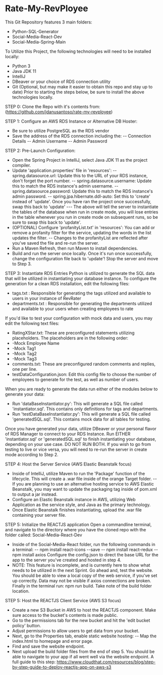 # Rate-My-RevPloyee
This Git Repository features 3 main folders:
- Python-SQL-Generator
- Social-Media-React-Dev
- Social-Media-Spring-Main

To Utilize this Project, the following technologies will need to be installed locally:
- Python 3
- Java JDK 11
- IntelliJ
- DBeaver or your choice of RDS connection utility
- Git (Optional, but may make it easier to obtain this repo and stay up to date)
Prior to starting the steps below, be sure to install the above technologies locally.

STEP 0: Clone the Repo with it's contents from: (https://github.com/jdanusantoso/rate-my-revployee)

STEP 1: Configure an AWS RDS Instance or Alternative DB Hoster:
- Be sure to utilize PostgreSQL as the RDS vendor
- Save the address of the RDS connection including the:
-- Connection Details
-- Admin Username
-- Admin Password

STEP 2: Pre-Launch Configuration:
- Open the Spring Project in IntelliJ, select Java JDK 11 as the project compiler.
- Update 'application.properties' file in 'resources':
-- spring.datasource.url: Update this to the URL of your RDS instance, don't forget the port number.
-- spring.datasource.username: Update this to match the RDS instance's admin username.
-- spring.datasource.password: Update this to match the RDS instance's admin password.
-- spring.jpa.hibernate.ddl-auto: Set this to 'create' instead of 'update'. Once you have ran the project once successfully, swap this back to 'update'
--- The above will tell the server to instantiate the tables of the database when run in create mode, you will lose entries in the table whenever you run in create mode on subsequent runs, so be sure to swap this back to 'update'.
- (OPTIONAL) Configure 'profanityList.txt' in 'resources': You can add or remove a profanity filter for the service, updating the words in the list updates the filter.
-- Changes to the profanityList are reflected after you've saved the file and re-run the server.
- Run a Maven Refresh, then run Maven to install dependencies.
- Build and run the server once locally. Once it's run once successfully, change the configuration file back to 'update'! Stop the server and move to Step 3.

STEP 3: Instantiate RDS Entries
Python is utilized to generate the SQL data that will be utilized in instantiating your database instance.
To configure the generation for a clean RDS installation, edit the following files:
- tags.txt : Responsible for generating the tags utilized and available to users in your instance of RevRater
- departments.txt : Responsible for generating the departments utilized and available to your users when creating employees to rate

If you'd like to test your configuration with mock data and users, you may edit the following text files:
- RatingXStar.txt: These are preconfigured statements utilizing placeholders. The placeholders are in the following order:
- -Mock Employee Name
- -Mock Tag1
- -Mock Tag2
- -Mock Tag3
- comments.txt: These are preconfigured random comments and replies, one per line.
- testDataConfiguration.json: Edit this config file to choose the number of employees to generate for the test, as well as number of users.

When you are ready to generate the data run either of the modules below to generate your data:
- Run 'dataBaseInstantiator.py': This will generate a SQL file called 'instantiator.sql'. This contains only definitions for tags and departments.
- Run 'testDataBaseInstantiator.py': This will generate a SQL file called 'generatedSQL.sql'. This contains mock data for all tables for testing.

Once you have generated your data, utilize DBeaver or your personal flavor of RDS Manager to connect to your RDS Instance.
Run EITHER 'instantiator.sql' or 'generatedSQL.sql' to finish instantiating your database, depending on your use case. DO NOT RUN BOTH.
If you wish to go from testing to live or vice versa, you will need to re-run the server in create mode according to Step 2.

STEP 4: Host the Server Service (AWS Elastic Beanstalk focus)
- Inside of IntelliJ, utilize Maven to run the 'Package' function of the lifecycle. This will create a .war file inside of the orange Target folder. 
-- If you are planning to use an alternative hosting service to AWS Elastic Beanstalk, you may want to update the packaging tag inside of pom.xml to output a jar instead.
- Configure an Elastic Beanstalk instance in AWS, utilizing Web Application as the service style, and Java as the primary technology.
- Once Elastic Beanstalk finishes instantiating, upload the .war file containing your server file.

STEP 5: Initialize the REACTJS application
Open a commandline terminal, and navigate to the directory where you have the cloned repo with the folder called: Social-Media-React-Dev
- Inside of the Social-Media-React folder, run the following commands in a terminal:
-- npm install react-icons --save
-- npm install react-redux
-- npm install axios
Configure the config.json to direct the base URL for the app to the server you've created and hosted in step 4.
- NOTE: This feature is incomplete, and is currently here to show what needs to be utilized in the next Sprint. 
Go ahead and, test the website. You should be able to view a local copy of the web service, if you've set up correctly. Data may not be visible if axios connections are broken.
Finally in the terminal run: npm run build. Take note of the build folder location.

STEP 5: Host the REACTJS Client Service (AWS S3 focus)
- Create a new S3 Bucket in AWS to host the REACTJS component. Make sure access to the bucket's contents is made public.
- Go to the permissions tab for the new bucket and hit the 'edit bucket policy' button.
- Adjust permissions to allow users to get data from your bucket.
- Next, go to the Properties tab, enable static website hosting:
-- Map the index.html to homepage and error page.
- Find and save the website endpoint.
- Next upload the build folder files from the end of step 5. You should be able to navigate to your app if all went well via the website endpoint.
A full guide to this step: https://www.cloudthat.com/resources/blog/step-by-step-guide-to-deploy-reactjs-app-on-aws-s3

